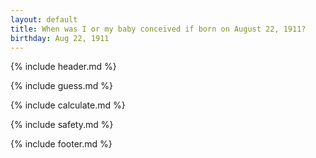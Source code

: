 ```yaml
---
layout: default
title: When was I or my baby conceived if born on August 22, 1911?
birthday: Aug 22, 1911
---
```


{% include header.md %}

{% include guess.md %}

{% include calculate.md %}

{% include safety.md %}

{% include footer.md %}



